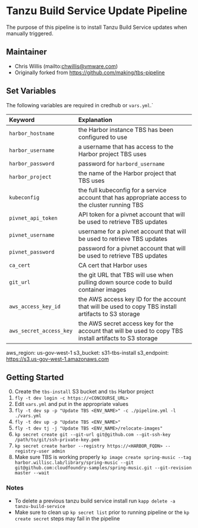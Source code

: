 # Tanzu Build Service Update Pipeline

The purpose of this pipeline is to install Tanzu Build Service updates when manually triggered.

## Maintainer

- Chris Willis (mailto:chwillis@vmware.com)
- Originally forked from https://github.com/making/tbs-pipeline

## Set Variables
The following variables are required in credhub or `vars.yml`.`

| Keyword       | Explanation                                                                            |
|:--------------|:---------------------------------------------------------------------------------------|
| `harbor_hostname` | the Harbor instance TBS has been configured to use |
| `harbor_username` | a username that has access to the Harbor project TBS uses |
| `harbor_password` | password for `harbord_username` |
| `harbor_project` | the name of the Harbor project that TBS uses |
| `kubeconfig` | the full kubeconfig for a service account that has appropriate access to the cluster running TBS |
| `pivnet_api_token` | API token for a pivnet account that will be used to retrieve TBS updates |
| `pivnet_username` | username for a pivnet account that will be used to retrieve TBS updates |
| `pivnet_password` | password for a pivnet account that will be used to retrieve TBS updates |
| `ca_cert` | CA cert that Harbor uses |
| `git_url` | the git URL that TBS will use when pulling down source code to build container images |
| `aws_access_key_id` | the AWS access key ID for the account that will be used to copy TBS install artifacts to S3 storage |
| `aws_secret_access_key` | the AWS secret access key for the account that will be used to copy TBS install artifacts to S3 storage | |
aws_region: us-gov-west-1
s3_bucket: s31-tbs-install
s3_endpoint: https://s3.us-gov-west-1.amazonaws.com

## Getting Started
0. Create the `tbs-install` S3 bucket and `tbs` Harbor project
0. `fly -t dev login -c https://<CONCOURSE_URL>`
0. Edit `vars.yml` and put in the appropriate values
0. `fly -t dev sp -p "Update TBS <ENV_NAME>" -c ./pipeline.yml -l ./vars.yml`
0. `fly -t dev up -p "Update TBS <ENV_NAME>"`
0. `fly -t dev tj -j "Update TBS <ENV_NAME>/relocate-images"`
0. `kp secret create git --git-url git@github.com --git-ssh-key /path/to/git/ssh-private-key.pem`
0. `kp secret create harbor --registry https://<HARBOR_FQDN> --registry-user admin`
0. Make sure TBS is working properly `kp image create spring-music --tag harbor.willisc.lab/library/spring-music --git git@github.com:cloudfoundry-samples/spring-music.git --git-revision master --wait`

### Notes
* To delete a previous tanzu build service install run `kapp delete -a tanzu-build-service`
* Make sure to clean up `kp secret list` prior to running pipeline or the `kp create secret` steps may fail in the pipeline
